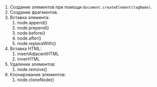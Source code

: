1. Создание элементов при помощи `document.createElement(tagName)`.
2. Создание фрагментов. 
2. Вставка элемента:
	1. node.append()
	2. node.prepend()
	3. node.before()
	4. node.after()
	5. node.replaceWith()
3. Вставка HTML:
	1. insertAdjacentHTML
	2. innerHTML
3. Удаление элементов:
	1. node.remove()
4. Клонирование элементов:
	1. node.cloneNode()
